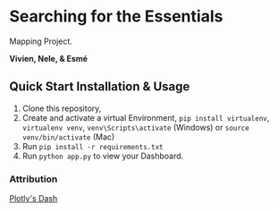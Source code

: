 # Searching for the Essentials

Mapping Project. 

__Vivien, Nele, & Esmé__ 

## Quick Start Installation & Usage
1. Clone this repository,
2. Create and activate a virtual Environment, `pip install virtualenv`, `virtualenv venv`, `venv\Scripts\activate` (Windows) or `source venv/bin/activate` (Mac)
3. Run `pip install -r requirements.txt`
4. Run `python app.py` to view your Dashboard.

### Attribution
[Plotly's Dash](https://github.com/plotly/dash)
